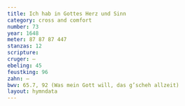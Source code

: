 ```yaml
---
title: Ich hab in Gottes Herz und Sinn
category: cross and comfort
number: 73
year: 1648
meter: 87 87 87 447
stanzas: 12
scripture: 
cruger: —
ebeling: 45
feustking: 96
zahn: —
bwv: 65.7, 92 (Was mein Gott will, das g’scheh allzeit)
layout: hymndata
---
```

<br>

